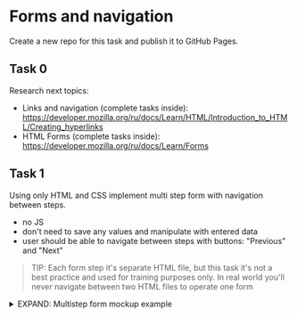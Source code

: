 # Forms and navigation

Create a new repo for this task and publish it to GitHub Pages.

## Task 0
Research next topics:
- Links and navigation (complete tasks inside): https://developer.mozilla.org/ru/docs/Learn/HTML/Introduction_to_HTML/Creating_hyperlinks
- HTML Forms (complete tasks inside): https://developer.mozilla.org/ru/docs/Learn/Forms

## Task 1
Using only HTML and CSS implement multi step form with navigation between steps.

- no JS
- don't need to save any values and manipulate with entered data
- user should be able to navigate between steps with buttons: "Previous" and "Next"

> TIP: Each form step it's separate HTML file, but this task it's not a best practice and used for training purposes only. In real world you'll never navigate between two HTML files to operate one form

<details>
  <summary>EXPAND: Multistep form mockup example</summary>

  ![2021-09-10_05-20](https://user-images.githubusercontent.com/28801003/132788892-25f87348-f2e4-48db-8990-7148b618abf6.png)
  ![2021-09-10_05-22](https://user-images.githubusercontent.com/28801003/132788983-ef62af4e-40c6-4a94-b638-dbbde1ab1f51.png)
  ![2021-09-10_05-24](https://user-images.githubusercontent.com/28801003/132789120-e62668c5-d3d3-41f0-a68f-f99bc66668d4.png)
  ![2021-09-10_05-24_1](https://user-images.githubusercontent.com/28801003/132789157-57a9d910-494c-407c-a69c-4a582249a07b.png)
  ![2021-09-10_05-25](https://user-images.githubusercontent.com/28801003/132789213-50156f6c-e189-4cd1-9a24-c46c830d1598.png)
</details>


